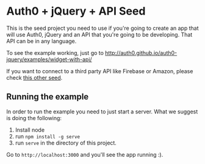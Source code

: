 # Auth0 + jQuery + API Seed

This is the seed project you need to use if you're going to create an app that will use Auth0, jQuery and an API that you're going to be developing. That API can be in any language.

To see the example working, just go to http://auth0.github.io/auth0-jquery/examples/widget-with-api/

If you want to connect to a third party API like Firebase or Amazon, please check [this other seed](https://github.com/auth0/auth0-jquery/tree/gh-pages/examples/widget-with-thirdparty-api).

## Running the example

In order to run the example you need to just start a server. What we suggest is doing the following:

1. Install node
2. run `npm install -g serve` 
3. run `serve` in the directory of this project.

Go to `http://localhost:3000` and you'll see the app running :).
